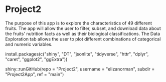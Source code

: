 # Project2

The purpose of this app is to explore the characteristics of 49 different fruits. The app will allow the user to filter, subset, and download data about the fruits' nutrition facts as well as their biological classifications. The Data Exploration tab allows the user to plot different combinations of categorical and numeric variables.

install.packages(c("shiny", "DT", "jsonlite", "tidyverse", "httr", "dplyr", "caret", "ggplot2", "ggExtra"))

shiny::runGitHub(repo = "Project2", username = "elizanorman", subdir = "Project2App", ref = "main")
